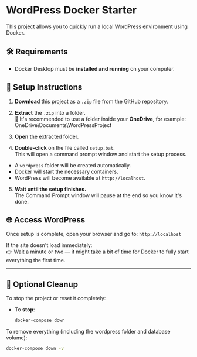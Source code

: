 # WordPress Docker Starter

This project allows you to quickly run a local WordPress environment using Docker.

## 🛠 Requirements

- Docker Desktop must be **installed and running** on your computer.

## 🚀 Setup Instructions

1. **Download** this project as a `.zip` file from the GitHub repository.
2. **Extract** the `.zip` into a folder.  
   📁 It's recommended to use a folder inside your **OneDrive**, for example:
   OneDrive\Documents\WordPressProject

3. **Open** the extracted folder.
4. **Double-click** on the file called `setup.bat`.  
This will open a command prompt window and start the setup process.

 - A `wordpress` folder will be created automatically.
 - Docker will start the necessary containers.
 - WordPress will become available at `http://localhost`.

5. **Wait until the setup finishes.**  
The Command Prompt window will pause at the end so you know it's done.

## 🌐 Access WordPress

Once setup is complete, open your browser and go to: `http://localhost`


If the site doesn't load immediately:  
👉 Wait a minute or two — it might take a bit of time for Docker to fully start everything the first time.

---

## 🧼 Optional Cleanup

To stop the project or reset it completely:

- To **stop**:
  ```bash
  docker-compose down

To remove everything (including the wordpress folder and database volume):

  ```bash
  docker-compose down -v